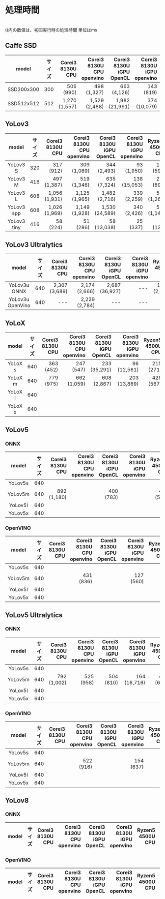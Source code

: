 # 処理時間
<br>
()内の数値は、初回実行時の処理時間  
単位はms

## Caffe SSD

|model|サイズ|Corei3<br>8130U<br>CPU|Corei3<br>8130U<br>CPU<br>openvino|Corei3<br>8130U<br>iGPU<br>OpenCL|Corei3<br>8130U<br>iGPU<br>openvino|Ryzen5<br>4500U<br>CPU|Ryzen5<br>4500U<br>CPU<br>openvino|Ryzen5<br>4500U<br>OpenCL|Corei5<br>3337U<br>CPU|Corei5<br>3337U<br>openvino|
|:-:|:-:|--:|--:|--:|--:|--:|--:|--:|--:|--:|
|SSD300x300|300|  506<br>(990)|  498<br>(1,327)|  663<br>(4,126)|    143<br>(819)|  280<br>475|   180<br>(376)|   918<br>(2,654)|862<br>(1,607)|---|
|SSD512x512|512|1,270<br>(1,557)|1,529<br>(2,488)|1,982<br>(21,991)|    374<br>(10,079)|  778<br>(1,057)|   459<br>(835)| 2,718<br>(10,322)|2,210<br>(2,360)|---|


## YoLov3
|model|サイズ|Corei3<br>8130U<br>CPU|Corei3<br>8130U<br>CPU<br>openvino|Corei3<br>8130U<br>iGPU<br>OpenCL|Corei3<br>8130U<br>iGPU<br>openvino|Ryzen5<br>4500U<br>CPU|Ryzen5<br>4500U<br>CPU<br>openvino|Ryzen5<br>4500U<br>OpenCL|Corei5<br>3337U<br>CPU|Corei5<br>3337U<br>openvino|
|:-:|:-:|--:|--:|--:|--:|--:|--:|--:|--:|--:|
|YoLov3 S|320|317<br>(912)|  309<br>(1,069)|  344<br>(2,493)|   93<br>(1,950)|177<br>(595)|113<br>(822)|627<br>(4,520)|677<br>(1,473)|1,204<br>(2,301)|
|YoLov3 M|416|497<br>(1,387)|519<br>(1,346)|635<br>(7,324)|138<br>(15,053)|256<br>(896)|173<br>(826)|1,147<br>(3,630)|994<br>(2,207)|2,014<br>(3,198)|
|YoLov3 L|608|1,056<br>(1,931)|1,125<br>(1,965)|1,482<br>(2,716)|339<br>(2,259)|540<br>(1,269)|366<br>(1,056)|2,697<br>(6,912)|2,019<br>(3,186)|4,269<br>(5,404)|
|YoLov3 spp|608|1,026<br>(1,969)|1,149<br>(1,928)|1,530<br>(24,589)|340<br>(2,426)|539<br>(1,146)|368<br>(1,035)|2,705<br>(3,244)|2,029<br>(4,102)|4,402<br>(6,183)|
|YoLov3 tiny|416|  58<br>(224)|  51<br>(286)|    58<br>(13,038)|  25<br>(337)|34<br>(132)|22<br>(177)|81<br>(1,551)|111<br>(357)|178<br>(434)|


## YoLov3 Ultralytics
|model|サイズ|Corei3<br>8130U<br>CPU|Corei3<br>8130U<br>CPU<br>openvino|Corei3<br>8130U<br>iGPU<br>OpenCL|Corei3<br>8130U<br>iGPU<br>openvino|Ryzen5<br>4500U<br>CPU|Ryzen5<br>4500U<br>CPU<br>openvino|Ryzen5<br>4500U<br>OpenCL|Corei5<br>3337U<br>CPU|Corei5<br>3337U<br>openvino|
|:-:|:-:|--:|--:|--:|--:|--:|--:|--:|--:|--:|
|YoLov3u<br>ONNX|640|2,307<br>(3,689)|2,174<br>(2,666)|2,687<br>(36,927)|---|1,219<br>(2,422)|696<br>(1,171)|6,238<br>(13,607)|4,084<br>(8,259)|9,760<br>(9,905)|
|YoLov3u<br>OpenVino|640|---|2,229<br>(2,784)|---|---|

## YoLoX

|model|サイズ|Corei3<br>8130U<br>CPU|Corei3<br>8130U<br>CPU<br>openvino|Corei3<br>8130U<br>iGPU<br>OpenCL|Corei3<br>8130U<br>iGPU<br>openvino|Ryzen5<br>4500U<br>CPU|Ryzen5<br>4500U<br>CPU<br>openvino|Ryzen5<br>4500U<br>OpenCL|Corei5<br>3337U<br>CPU|Corei5<br>3337U<br>openvino|
|:-:|:-:|--:|--:|--:|--:|--:|--:|--:|--:|--:|
|YoLoX s|640|  363<br>(452)|  247<br>(547)|   233<br>(35,291)|    96<br>(12,581)|   215<br>(271)|   113<br>(405)|   970<br>(1,885)|   363<br>(452)|   ---|
|YoLoX m|640|  779<br>(975)|  662<br>(1,059)|   608<br>(2,867)|   203<br>(13,869)|   428<br>(567)|   210<br>(563)| 2,156<br>(8,675)|   779<br>(975)|   ---|
|YoLoX l|640|
|YoLoX x|640|


## YoLov5
### ONNX

|model|サイズ|Corei3<br>8130U<br>CPU|Corei3<br>8130U<br>CPU<br>openvino|Corei3<br>8130U<br>iGPU<br>OpenCL|Corei3<br>8130U<br>iGPU<br>openvino|Ryzen5<br>4500U<br>CPU|Ryzen5<br>4500U<br>CPU<br>openvino|Ryzen5<br>4500U<br>OpenCL|Corei5<br>3337U<br>CPU|Corei5<br>3337U<br>openvino|
|:-:|:-:|--:|--:|--:|--:|--:|--:|--:|--:|--:|
|YoLov5s|640|
|YoLov5m|640|892<br>(1,180)||400<br>(783)||421<br>(532)||1,974<br>(3,764)|1,521<br>(1,843)||
|YoLov5l|640|
|YoLov5x|640|


### OpenVINO
|model|サイズ|Corei3<br>8130U<br>CPU|Corei3<br>8130U<br>CPU<br>openvino|Corei3<br>8130U<br>iGPU<br>OpenCL|Corei3<br>8130U<br>iGPU<br>openvino|Ryzen5<br>4500U<br>CPU|Ryzen5<br>4500U<br>CPU<br>openvino|Ryzen5<br>4500U<br>OpenCL|Corei5<br>3337U<br>CPU|Corei5<br>3337U<br>openvino|
|:-:|:-:|--:|--:|--:|--:|--:|--:|--:|--:|--:|
|YoLov5s|640|
|YoLov5m|640||431<br>(836)||127<br>(560)||162<br>(457)|||7,746<br>(2,296)
|YoLov5l|640|
|YoLov5x|640|



## YoLov5 Ultralytics

### ONNX

|model|サイズ|Corei3<br>8130U<br>CPU|Corei3<br>8130U<br>CPU<br>openvino|Corei3<br>8130U<br>iGPU<br>OpenCL|Corei3<br>8130U<br>iGPU<br>openvino|Ryzen5<br>4500U<br>CPU|Ryzen5<br>4500U<br>CPU<br>openvino|Ryzen5<br>4500U<br>OpenCL|Corei5<br>3337U<br>CPU|Corei5<br>3337U<br>openvino|
|:-:|:-:|--:|--:|--:|--:|--:|--:|--:|--:|--:|
|YoLov5s|640|
|YoLov5m|640|792<br>(1,002)|525<br>(958)|504<br>(810)|164<br>(16,716)|458<br>(643)||2,209<br>(2,361)|1,521<br>(1,843)|
|YoLov5l|640|
|YoLov5x|640|


### OpenVINO
|model|サイズ|Corei3<br>8130U<br>CPU|Corei3<br>8130U<br>CPU<br>openvino|Corei3<br>8130U<br>iGPU<br>OpenCL|Corei3<br>8130U<br>iGPU<br>openvino|Ryzen5<br>4500U<br>CPU|Ryzen5<br>4500U<br>CPU<br>openvino|Ryzen5<br>4500U<br>OpenCL|Corei5<br>3337U<br>CPU|Corei5<br>3337U<br>openvino|
|:-:|:-:|--:|--:|--:|--:|--:|--:|--:|--:|--:|
|YoLov5s|640|
|YoLov5m|640||522<br>(916)||154<br>(637)||185<br>(508)|||2,140<br>(2,875)|
|YoLov5l|640|
|YoLov5x|640|


## YoLov8
### ONNX

|model|サイズ|Corei3<br>8130U<br>CPU|Corei3<br>8130U<br>CPU<br>openvino|Corei3<br>8130U<br>iGPU<br>OpenCL|Corei3<br>8130U<br>iGPU<br>openvino|Ryzen5<br>4500U<br>CPU|Ryzen5<br>4500U<br>CPU<br>openvino|Ryzen5<br>4500U<br>OpenCL|Corei5<br>3337U<br>CPU|Corei5<br>3337U<br>openvino|
|:-:|:-:|--:|--:|--:|--:|--:|--:|--:|--:|--:|


### OpenVINO
|model|サイズ|Corei3<br>8130U<br>CPU|Corei3<br>8130U<br>CPU<br>openvino|Corei3<br>8130U<br>iGPU<br>OpenCL|Corei3<br>8130U<br>iGPU<br>openvino|Ryzen5<br>4500U<br>CPU|Ryzen5<br>4500U<br>CPU<br>openvino|Ryzen5<br>4500U<br>OpenCL|Corei5<br>3337U<br>CPU|Corei5<br>3337U<br>openvino|
|:-:|:-:|--:|--:|--:|--:|--:|--:|--:|--:|--:|
